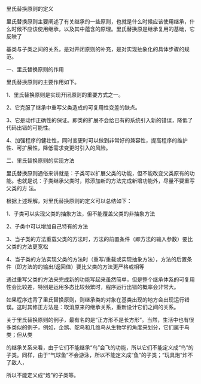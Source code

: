 里氏替换原则的定义

里氏替换原则主要阐述了有关继承的一些原则，也就是什么时候应该使用继承，什么时候不应该使用继承，以及其中蕴含的原理。里氏替换原是继承复用的基础，它反映了

基类与子类之间的关系，是对开闭原则的补充，是对实现抽象化的具体步骤的规范。

一、里氏替换原则的作用

里氏替换原则的主要作用如下。

1、里氏替换原则是实现开闭原则的重要方式之一。

2、它克服了继承中重写父类造成的可复用性变差的缺点。

3、它是动作正确性的保证。即类的扩展不会给已有的系统引入新的错误，降低了代码出错的可能性。

4、加强程序的健壮性，同时变更时可以做到非常好的兼容性，提高程序的维护性、可扩展性，降低需求变更时引入的风险。

二、里氏替换原则的实现方法

里氏替换原则通俗来讲就是：子类可以扩展父类的功能，但不能改变父类原有的功能。也就是说：子类继承父类时，除添加新的方法完成新增功能外，尽量不要重写父类的方
法。

根据上述理解，对里氏替换原则的定义可以总结如下：

1、子类可以实现父类的抽象方法，但不能覆盖父类的非抽象方法

2、子类中可以增加自己特有的方法

3、当子类的方法重载父类的方法时，方法的前置条件（即方法的输入参数）要比父类的方法更宽松

4、当子类的方法实现父类的方法时（重写/重载或实现抽象方法），方法的后置条件（即方法的的输出/返回值）要比父类的方法更严格或相等

通过重写父类的方法来完成新的功能写起来虽然简单，但是整个继承体系的可复用性会比较差，特别是运用多态比较频繁时，程序运行出错的概率会非常大。

如果程序违背了里氏替换原则，则继承类的对象在基类出现的地方会出现运行错误。这时其修正方法是：取消原来的继承关系，重新设计它们之间的关系。

关于里氏替换原则的例子，最有名的是“正方形不是长方形”。当然，生活中也有很多类似的例子，例如，企鹅、鸵鸟和几维鸟从生物学的角度来划分，它们属于鸟类；但从类

的继承关系来看，由于它们不能继承“鸟”会飞的功能，所以它们不能定义成“鸟”的子类。同样，由于“气球鱼”不会游泳，所以不能定义成“鱼”的子类；“玩具炮”炸不了敌人，

所以不能定义成“炮”的子类等。




